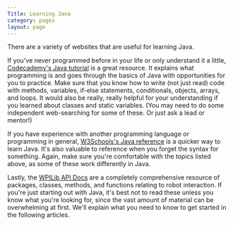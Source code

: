 ```yaml
---
Title: Learning Java
category: pages
layout: page
---
```

There are a variety of websites that are useful for learning Java.

If you've never programmed before in your life or only understand it a little, [Codecademy's Java tutorial](https://www.codecademy.com/learn/learn-java) is a great resource. It explains what programming is and goes through the basics of Java with opportunities for you to practice. Make sure that you know how to write (not just read) code with methods, variables, if-else statements, conditionals, objects, arrays, and loops. It would also be really, really helpful for your understanding if you learned about classes and static variables. (You may need to do some independent web-searching for some of these. Or just ask a lead or mentor!)

If you have experience with another programming language or programming in general, [W3Schools's Java reference](https://www.w3schools.com/java/java_syntax.asp) is a quicker way to learn Java. It's also valuable to reference when you forget the syntax for something. Again, make sure you're comfortable with the topics listed above, as some of these work differently in Java.

Lastly, the [WPILib API Docs](https://first.wpi.edu/wpilib/allwpilib/docs/release/java/index.html) are a completely comprehensive resource of packages, classes, methods, and functions relating to robot interaction. If you're just starting out with Java, it's best not to read these unless you know what you're looking for, since the vast amount of material can be overwhelming at first. We'll explain what you need to know to get started in the following articles.